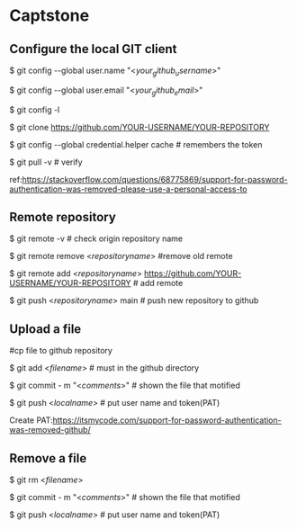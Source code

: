# Captstone
## Configure the local GIT client
$ git config --global user.name "<$your_github_username$>"

$ git config --global user.email "<$your_github_email$>"

$ git config -l

$ git clone https://github.com/YOUR-USERNAME/YOUR-REPOSITORY 

$ git config --global credential.helper cache # remembers the token

$ git pull -v # verify

ref:https://stackoverflow.com/questions/68775869/support-for-password-authentication-was-removed-please-use-a-personal-access-to

## Remote repository
$ git remote -v # check origin repository name

$ git remote remove <$repository name$> #remove old remote

$ git remote add <$repository name$> https://github.com/YOUR-USERNAME/YOUR-REPOSITORY # add remote

$ git push <$repository name$> main # push new repository to github

## Upload a file
#cp file to github repository

$ git add <$filename$> # must in the github directory
  
$ git commit - m "<$comments$>" # shown the file that motified
  
$ git push <$local name$> # put user name and token(PAT)

Create PAT:https://itsmycode.com/support-for-password-authentication-was-removed-github/

## Remove a file
$ git rm <$filename$> 
  
$ git commit - m "<$comments$>" # shown the file that motified
  
$ git push <$local name$> # put user name and token(PAT)

